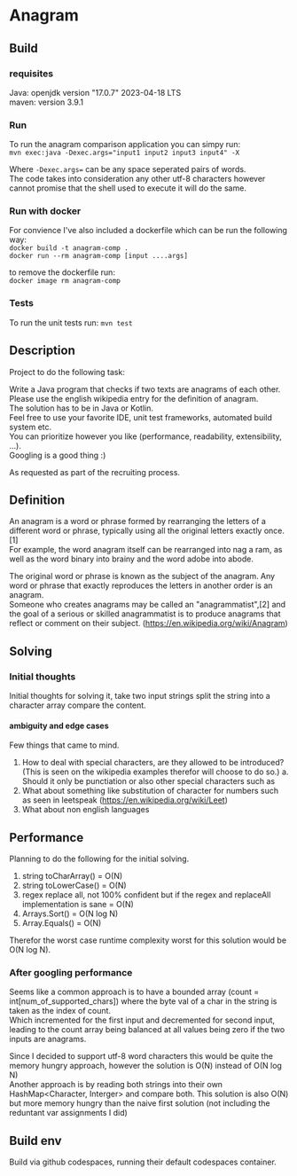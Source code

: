 # Anagram

## Build
### requisites
Java: openjdk version "17.0.7" 2023-04-18 LTS  
maven: version 3.9.1

### Run
To run the anagram comparison application you can simpy run:  
`mvn exec:java -Dexec.args="input1 input2 input3 input4" -X`

Where `-Dexec.args=` can be any space seperated pairs of words.  
The code takes into consideration any other utf-8 characters however cannot promise that the shell used to execute it will do the same.

### Run with docker
For convience I've also included a dockerfile which can be run the following way:  
`docker build -t anagram-comp .`  
`docker run --rm anagram-comp [input ....args]`

to remove the dockerfile run:  
`docker image rm anagram-comp`

### Tests
To run the unit tests run: `mvn test`


## Description
Project to do the following task:

Write a Java program that checks if two texts are anagrams of each other.  
Please use the english wikipedia entry for the definition of anagram.  
The solution has to be in Java or Kotlin.  
Feel free to use your favorite IDE, unit test frameworks, automated build system etc.  
You can prioritize however you like (performance, readability, extensibility, …).  
Googling is a good thing :)

As requested as part of the recruiting process.

## Definition

An anagram is a word or phrase formed by rearranging the letters of a different word or phrase, typically using all the original letters exactly once.[1]  
For example, the word anagram itself can be rearranged into nag a ram, as well as the word binary into brainy and the word adobe into abode.

The original word or phrase is known as the subject of the anagram. Any word or phrase that exactly reproduces the letters in another order is an anagram.  
Someone who creates anagrams may be called an "anagrammatist",[2] and the goal of a serious or skilled anagrammatist is to produce anagrams that reflect or comment on their subject. (https://en.wikipedia.org/wiki/Anagram)


## Solving

### Initial thoughts
Initial thoughts for solving it, take two input strings split the string into a character array compare the content.

#### ambiguity and edge cases

Few things that came to mind.
1. How to deal with special characters, are they allowed to be introduced? (This is seen on the wikipedia examples therefor will choose to do so.)
    a. Should it only be punctiation or also other special characters such as
2. What about something like substitution of character for numbers such as seen in leetspeak (https://en.wikipedia.org/wiki/Leet)
3. What about non english languages

## Performance

Planning to do the following for the initial solving.  
1. string toCharArray() = O(N)  
2. string toLowerCase() = O(N)  
3. regex replace all, not 100% confident but if the regex and replaceAll implementation is sane = O(N)  
4. Arrays.Sort() = O(N log N)  
5. Array.Equals() = O(N)  

Therefor the worst case runtime complexity worst for this solution would be O(N log N).

### After googling performance
Seems like a common approach is to have a bounded array (count = int[num_of_supported_chars]) where the byte val of a char in the string is taken as the index of count.  
Which incremented for the first input and decremented for second input, leading to the count array being balanced at all values being zero if the two inputs are anagrams.  

Since I decided to support utf-8 word characters this would be quite the memory hungry approach, however the solution is O(N) instead of O(N log N)  
Another approach is by reading both strings into their own HashMap<Character, Interger> and compare both. This solution is also O(N) but more memory hungry than the naive first solution (not including the reduntant var assignments I did)  

## Build env
Build via github codespaces, running their default codespaces container.  

